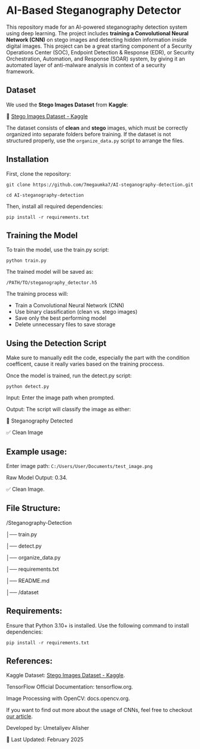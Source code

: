 # AI-Based Steganography Detector
This repository made for an AI-powered steganography detection system using deep learning. The project includes **training a Convolutional Neural Network (CNN)** on stego images and detecting hidden information inside digital images.  This project can be a great starting component of a Security Operations Center (SOC), Endpoint Detection & Response (EDR), or Security Orchestration, Automation, and Response (SOAR) system, by giving it an automated layer of anti-malware analysis in context of a security framework.


## **Dataset**
We used the **Stego Images Dataset** from **Kaggle**:

🔗 [Stego Images Dataset - Kaggle](https://www.kaggle.com/datasets/marcozuppelli/stegoimagesdataset)

The dataset consists of **clean** and **stego** images, which must be correctly organized into separate folders before training.
If the dataset is not structured properly, use the `organize_data.py` script to arrange the files.


## **Installation**
First, clone the repository:

`git clone https://github.com/7megaumka7/AI-steganography-detection.git`

`cd AI-steganography-detection`


Then, install all required dependencies:

`pip install -r requirements.txt`


## **Training the Model**
To train the model, use the train.py script:

`python train.py`

The trained model will be saved as:

`/PATH/TO/steganography_detector.h5`

The training process will:
- Train a Convolutional Neural Network (CNN)
- Use binary classification (clean vs. stego images)
- Save only the best performing model
- Delete unnecessary files to save storage

## **Using the Detection Script**

Make sure to manually edit the code, especially the part with the condition coefficent, cause it really varies based on the training proccess.

Once the model is trained, run the detect.py script:

`python detect.py`

Input: Enter the image path when prompted.

Output: The script will classify the image as either:

🛑 Steganography Detected

✅ Clean Image


## **Example usage:**

Enter image path: `C:/Users/User/Documents/test_image.png`

Raw Model Output: 0.34.

✅ Clean Image.

## **File Structure:**
/Steganography-Detection

│── train.py 

│── detect.py 

│── organize_data.py 

│── requirements.txt 

│── README.md     

│── /dataset     

## **Requirements:**

Ensure that Python 3.10+ is installed. Use the following command to install dependencies:

`pip install -r requirements.txt`

## **References:**

Kaggle Dataset: [Stego Images Dataset - Kaggle](https://www.kaggle.com/datasets/marcozuppelli/stegoimagesdataset).

TensorFlow Official Documentation: tensorflow.org.

Image Processing with OpenCV: docs.opencv.org.

If you want to find out more about the usage of CNNs, feel free to checkout [our article](https://ieeexplore.ieee.org/document/10811228).

Developed by: Umetaliyev Alisher

📅 Last Updated: February 2025
